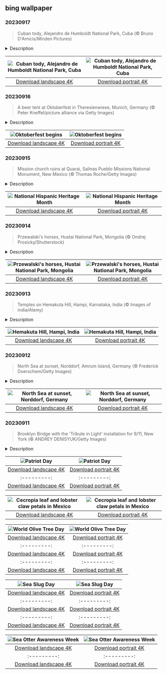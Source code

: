 ## bing wallpaper

### 20230917

> Cuban tody, Alejandro de Humboldt National Park, Cuba (© Bruno D'Amicis/Minden Pictures)

<details>
<summary>Description</summary>

> The tiny Cuban tody can only be found on Cuba and its neighboring islands. Despite their colorful plumage, including that sparkling green head, their size can make them hard to spot. However, they are easy to hear. The soft sound of 'pprreeee-pprreeee' or a short 'tot-tot-tot-tot' will tell you there's a tody somewhere nearby.
> 
> The species are found around forests, coasts, dry lowlands, and rivers. The Cuban tody on our homepage is in Alejandro de Humboldt National Park, the Caribbean's biggest and best-preserved forested landscape. The park is also one of the most biologically varied tropical island locations on Earth, with a wide range of endemic plants and animals, so our colorful feathered friend is in good company.
> 
> 

</details>

| ![Cuban tody, Alejandro de Humboldt National Park, Cuba](https://cn.bing.com/th?id=OHR.CubanTody_EN-US3083797062_UHD.jpg&pid=hp&w=400&h=224&rs=1&c=4) | ![Cuban tody, Alejandro de Humboldt National Park, Cuba](https://cn.bing.com/th?id=OHR.CubanTody_EN-US3083797062_1080x1920.jpg&pid=hp&w=155&h=315&rs=1&c=4) |
|:---------:|:---------:|
| [Download landscape 4K](https://cn.bing.com/th?id=OHR.CubanTody_EN-US3083797062_UHD.jpg) | [Download portrait 4K](https://cn.bing.com/th?id=OHR.CubanTody_EN-US3083797062_1080x1920.jpg) |

### 20230916

> A beer tent at Oktoberfest in Theresienwiese, Munich, Germany (© Peter Kneffel/picture alliance via Getty Images)

<details>
<summary>Description</summary>

> Welcome to Oktoberfest, the world's biggest beer festival, held each year in the German city of Munich. Dating back all the way to 1810, it began with the wedding of Crown Prince Ludwig, later Ludwig I of Bavaria, and Princess Therese von Sachsen-Hildburghausen. The celebrations took place on the fields in front of the city gates, which were named Theresienwiese, or Theresa's Meadow, in honor of the bride. The festivities lasted for five days, filled with exciting activities such as parades and horse races. It was so popular that Oktoberfest became an annual event that now draws more than 6 million people. This year's festival starts today and lasts 18 days. Beyond Munich, it has become a popular celebration in multiple countries, and cities inside and outside of Germany imitate the festival and cherish its German traditions.
> 
> 
> 
> 

</details>

| ![Oktoberfest begins](https://cn.bing.com/th?id=OHR.OktoberfestWorkers_EN-US5478786117_UHD.jpg&pid=hp&w=400&h=224&rs=1&c=4) | ![Oktoberfest begins](https://cn.bing.com/th?id=OHR.OktoberfestWorkers_EN-US5478786117_1080x1920.jpg&pid=hp&w=155&h=315&rs=1&c=4) |
|:---------:|:---------:|
| [Download landscape 4K](https://cn.bing.com/th?id=OHR.OktoberfestWorkers_EN-US5478786117_UHD.jpg) | [Download portrait 4K](https://cn.bing.com/th?id=OHR.OktoberfestWorkers_EN-US5478786117_1080x1920.jpg) |

### 20230915

> Mission church ruins at Quarai, Salinas Pueblo Missions National Monument, New Mexico (© Thomas Roche/Getty Images)

<details>
<summary>Description</summary>

> From early Spanish colonialism to modern day civil rights struggles, the timeline of Hispanic and Latino history in the US is a rich one. Hispanic Heritage Month—September 15 to October 15—is dedicated to the history, culture, and heritage grounded in Latin America. It began as Hispanic Week in 1968 and has since evolved into a 30-day celebration. Why does it start in the middle of the month? September 15 sees the first of a series of independence days in several Latin American countries—El Salvador, Honduras, Guatemala, Nicaragua, and Costa Rica. They are followed by Mexico, Chile, and Belize, which mark theirs on September 16, 18, and 21, respectively.
> 
> Pictured here are the ruins of the mission church at Quarai in New Mexico, completed in 1632 under the direction of Spanish Franciscan friars. It is one of the three Spanish mission sites that form the Salinas Pueblo Missions National Monument. Visiting the ruins is a great way to participate in Hispanic Heritage Month.
> 
> 

</details>

| ![National Hispanic Heritage Month](https://cn.bing.com/th?id=OHR.MissionRuins_EN-US2486545022_UHD.jpg&pid=hp&w=400&h=224&rs=1&c=4) | ![National Hispanic Heritage Month](https://cn.bing.com/th?id=OHR.MissionRuins_EN-US2486545022_1080x1920.jpg&pid=hp&w=155&h=315&rs=1&c=4) |
|:---------:|:---------:|
| [Download landscape 4K](https://cn.bing.com/th?id=OHR.MissionRuins_EN-US2486545022_UHD.jpg) | [Download portrait 4K](https://cn.bing.com/th?id=OHR.MissionRuins_EN-US2486545022_1080x1920.jpg) |

### 20230914

> Przewalski's horses, Hustai National Park, Mongolia (© Ondrej Prosicky/Shutterstock)

<details>
<summary>Description</summary>

> Hustai National Park in Mongolia is home to a very special and rare breed, the Przewalski's horse. Regarded by some as the only truly pure wild horse today, it is easily recognized by its pale yellowish-brown coat, a short, stiff mane, and short legs. The Przewalski's horse, also called the 'takhi' in Mongolia, was once extinct in the wild but has been successfully reintroduced through conservation efforts in the 1990s. An interesting fact about these horses is that they have 66 chromosomes, compared with 64 in domestic horses. Remarkably, Przewalski's horses can mate with domestic horses to produce hybrids. These hybrids have 65 chromosomes and can breed and have their own offspring.
> 
> 
> 
> 

</details>

| ![Przewalski's horses, Hustai National Park, Mongolia](https://cn.bing.com/th?id=OHR.MongoliaHorses_EN-US2400199558_UHD.jpg&pid=hp&w=400&h=224&rs=1&c=4) | ![Przewalski's horses, Hustai National Park, Mongolia](https://cn.bing.com/th?id=OHR.MongoliaHorses_EN-US2400199558_1080x1920.jpg&pid=hp&w=155&h=315&rs=1&c=4) |
|:---------:|:---------:|
| [Download landscape 4K](https://cn.bing.com/th?id=OHR.MongoliaHorses_EN-US2400199558_UHD.jpg) | [Download portrait 4K](https://cn.bing.com/th?id=OHR.MongoliaHorses_EN-US2400199558_1080x1920.jpg) |

### 20230913

> Temples on Hemakuta Hill, Hampi, Karnataka, India (© Images of india/Alamy)

<details>
<summary>Description</summary>

> Hampi is a UNESCO World Heritage Site in Karnataka, India. The group of monuments—ancient temples, majestic palaces, and intricate ruins—are remnants of the former capital city of the Vijayanagara Empire, which ruled much of South India between the 14th and 16th centuries.
> 
> The city grew during the reign of King Krishnadevaraya, from 1509 to 1529, and was famed for its art and architecture, attracting visitors from all over the world. However, Hampi lost its Midas touch in 1565, when it was destroyed after the defeat of its army at the Battle of Talikota.
> 
> Today, Hampi still houses about 1,000 ancient monuments and has become popular with modern backpackers, giving the lost city a new life. One of the most visited parts is Hemakuta Hill, with its well-preserved temples and shrines. While exploring the hill, visitors can stop by to offer prayers at the Virupaksha Temple, a pilgrimage site dedicated to Lord Shiva.

</details>

| ![Hemakuta Hill, Hampi, India](https://cn.bing.com/th?id=OHR.HemakutaHill_EN-US2233323383_UHD.jpg&pid=hp&w=400&h=224&rs=1&c=4) | ![Hemakuta Hill, Hampi, India](https://cn.bing.com/th?id=OHR.HemakutaHill_EN-US2233323383_1080x1920.jpg&pid=hp&w=155&h=315&rs=1&c=4) |
|:---------:|:---------:|
| [Download landscape 4K](https://cn.bing.com/th?id=OHR.HemakutaHill_EN-US2233323383_UHD.jpg) | [Download portrait 4K](https://cn.bing.com/th?id=OHR.HemakutaHill_EN-US2233323383_1080x1920.jpg) |

### 20230912

> North Sea at sunset, Norddorf, Amrum Island, Germany (© Frederick Doerschem/Getty Images)

<details>
<summary>Description</summary>

> The small village of Norddorf is one of the oldest on the island of Amrum, off Germany's North Sea coast. Nestled amidst stunning natural beauty, Amrum is home to around 2,300 people and has a strong maritime heritage. Museums and lighthouses offer a glimpse into the island's past. Tourists can also explore the unique wildlife of the Naturschutzgebiet Amrumer Dünen (Amrum Dunes Nature Reserve), home to various bird species, like the red knot and brent goose, as well as plants like the common sundew and ragged robin.
> 
> 
> 
> 

</details>

| ![North Sea at sunset, Norddorf, Germany](https://cn.bing.com/th?id=OHR.NorthSeaStairs_EN-US2097672090_UHD.jpg&pid=hp&w=400&h=224&rs=1&c=4) | ![North Sea at sunset, Norddorf, Germany](https://cn.bing.com/th?id=OHR.NorthSeaStairs_EN-US2097672090_1080x1920.jpg&pid=hp&w=155&h=315&rs=1&c=4) |
|:---------:|:---------:|
| [Download landscape 4K](https://cn.bing.com/th?id=OHR.NorthSeaStairs_EN-US2097672090_UHD.jpg) | [Download portrait 4K](https://cn.bing.com/th?id=OHR.NorthSeaStairs_EN-US2097672090_1080x1920.jpg) |

### 20230911

> Brooklyn Bridge with the 'Tribute in Light' installation for 9/11, New York (© ANDREY DENISYUK/Getty Images)

<details>
<summary>Description</summary>

> On September 11, Patriot Day is observed as a national day of service and remembrance to honor the 2,977 people who died in the attacks on the United States in 2001. Congress established the day in 2002 with bipartisan support, and ever since, US government buildings, both domestic and abroad, fly the American flag at half-staff. Many citizens and businesses do the same in remembrance. Patriot Day also honors the hard work and sacrifice of the first responders who bravely put themselves in harm's way in the hours and days after the attacks.
> 
> Today's image is of the Brooklyn Bridge with 'Tribute in Light' in the background, a display of 88 searchlights arranged in two columns that represent the Twin Towers that fell. Originally a temporary display, the annual installation illuminates the sky with columns of light from dusk until dawn. It is a stark reminder of the lives that were tragically lost in Manhattan, Pennsylvania, and at the Pentagon.
> 
> 

</details>

| ![Patriot Day](https://cn.bing.com/th?id=OHR.BridgeMemorial_EN-US1953692613_UHD.jpg&pid=hp&w=400&h=224&rs=1&c=4) | ![Patriot Day](https://cn.bing.com/th?id=OHR.BridgeMemorial_EN-US1953692613_1080x1920.jpg&pid=hp&w=155&h=315&rs=1&c=4) |
|:---------:|:---------:|
| [Download landscape 4K](https://cn.bing.com/th?id=OHR.BridgeMemorial_EN-US1953692613_UHD.jpg) | [Download portrait 4K](https://cn.bing.com/th?id=OHR.BridgeMemorial_EN-US1953692613_1080x1920.jpg) |.MuseumIsland_EN-US2197808554_UHD.jpg) | [Download portrait 4K](https://cn.bing.com/th?id=OHR.MuseumIsland_EN-US2197808554_1080x1920.jpg) |ad portrait 4K](https://cn.bing.com/th?id=OHR.EagleTree_EN-US8588984234_1080x1920.jpg) |d portrait 4K](https://cn.bing.com/th?id=OHR.SurfSanDiego_EN-US0761983664_1080x1920.jpg) |?id=OHR.CormorantBridge_EN-US1902862286_1080x1920.jpg) |om/th?id=OHR.AmericanWetlands_EN-US1844827155_1080x1920.jpg&pid=hp&w=155&h=315&rs=1&c=4) |
|:---------:|:---------:|
| [Download landscape 4K](https://cn.bing.com/th?id=OHR.AmericanWetlands_EN-US1844827155_UHD.jpg) | [Download portrait 4K](https://cn.bing.com/th?id=OHR.AmericanWetlands_EN-US1844827155_1080x1920.jpg) |9784_UHD.jpg) | [Download portrait 4K](https://cn.bing.com/th?id=OHR.RedPlanetDay_EN-US9693219784_1080x1920.jpg) |r claw is often cultivated as an ornamental plant for tropical gardens. Gardeners looking to attract birds love the Heliconia because its plentiful nectar draws hummingbirds to its downward-facing flowers. Those same flowers have special recognition in Bolivia as 'patujú,' the national flower, which appears on one of the country's flags.
> 
> 

</details>

| ![Cecropia leaf and lobster claw petals in Mexico](https://cn.bing.com/th?id=OHR.Cecropia_EN-US9602789937_UHD.jpg&pid=hp&w=400&h=224&rs=1&c=4) | ![Cecropia leaf and lobster claw petals in Mexico](https://cn.bing.com/th?id=OHR.Cecropia_EN-US9602789937_1080x1920.jpg&pid=hp&w=155&h=315&rs=1&c=4) |
|:---------:|:---------:|
| [Download landscape 4K](https://cn.bing.com/th?id=OHR.Cecropia_EN-US9602789937_UHD.jpg) | [Download portrait 4K](https://cn.bing.com/th?id=OHR.Cecropia_EN-US9602789937_1080x1920.jpg) |though olive trees do not grow very tall, usually no more than 30 feet, they live a very long time. One of the oldest known trees in the world, in Portugal, is believed to be 3,350 years old. Many live for millennia, their trunks growing thick and gnarled, and their branches bearing fruit century after century. As civilizations rise and fall around them, these hardy trees remain resilient and steadfast.
> 
> 

</details>

| ![World Olive Tree Day](https://cn.bing.com/th?id=OHR.OliveTreeDay_EN-US9460125670_UHD.jpg&pid=hp&w=400&h=224&rs=1&c=4) | ![World Olive Tree Day](https://cn.bing.com/th?id=OHR.OliveTreeDay_EN-US9460125670_1080x1920.jpg&pid=hp&w=155&h=315&rs=1&c=4) |
|:---------:|:---------:|
| [Download landscape 4K](https://cn.bing.com/th?id=OHR.OliveTreeDay_EN-US9460125670_UHD.jpg) | [Download portrait 4K](https://cn.bing.com/th?id=OHR.OliveTreeDay_EN-US9460125670_1080x1920.jpg) |pid=hp&w=155&h=315&rs=1&c=4) |
|:---------:|:---------:|
| [Download landscape 4K](https://cn.bing.com/th?id=OHR.MonksMound_EN-US9323884241_UHD.jpg) | [Download portrait 4K](https://cn.bing.com/th?id=OHR.MonksMound_EN-US9323884241_1080x1920.jpg) |](https://cn.bing.com/th?id=OHR.Calacas_EN-US6430903741_UHD.jpg) | [Download portrait 4K](https://cn.bing.com/th?id=OHR.Calacas_EN-US6430903741_1080x1920.jpg) |.com/th?id=OHR.SealRiver_EN-US6267835630_1080x1920.jpg&pid=hp&w=155&h=315&rs=1&c=4) |
|:---------:|:---------:|
| [Download landscape 4K](https://cn.bing.com/th?id=OHR.SealRiver_EN-US6267835630_UHD.jpg) | [Download portrait 4K](https://cn.bing.com/th?id=OHR.SealRiver_EN-US6267835630_1080x1920.jpg) |e a more fitting name. Someone call Terry.
> 
> 

</details>

| ![Sea Slug Day](https://cn.bing.com/th?id=OHR.SeaAngel_EN-US5531672696_UHD.jpg&pid=hp&w=400&h=224&rs=1&c=4) | ![Sea Slug Day](https://cn.bing.com/th?id=OHR.SeaAngel_EN-US5531672696_1080x1920.jpg&pid=hp&w=155&h=315&rs=1&c=4) |
|:---------:|:---------:|
| [Download landscape 4K](https://cn.bing.com/th?id=OHR.SeaAngel_EN-US5531672696_UHD.jpg) | [Download portrait 4K](https://cn.bing.com/th?id=OHR.SeaAngel_EN-US5531672696_1080x1920.jpg) |OHR.DarkSkyAcadia_EN-US6966527964_1080x1920.jpg) |.bing.com/th?id=OHR.GoldenJellyfish_EN-US6743816471_1080x1920.jpg&pid=hp&w=155&h=315&rs=1&c=4) |
|:---------:|:---------:|
| [Download landscape 4K](https://cn.bing.com/th?id=OHR.GoldenJellyfish_EN-US6743816471_UHD.jpg) | [Download portrait 4K](https://cn.bing.com/th?id=OHR.GoldenJellyfish_EN-US6743816471_1080x1920.jpg) |ng.com/th?id=OHR.LastDollarRoad_EN-US7923638318_UHD.jpg&pid=hp&w=400&h=224&rs=1&c=4) | ![First day of autumn](https://cn.bing.com/th?id=OHR.LastDollarRoad_EN-US7923638318_1080x1920.jpg&pid=hp&w=155&h=315&rs=1&c=4) |
|:---------:|:---------:|
| [Download landscape 4K](https://cn.bing.com/th?id=OHR.LastDollarRoad_EN-US7923638318_UHD.jpg) | [Download portrait 4K](https://cn.bing.com/th?id=OHR.LastDollarRoad_EN-US7923638318_1080x1920.jpg) |ppers who hunted otters to near extinction before they were protected by law. Although sea otter populations have rebounded, they are still considered endangered. Otters live along the Pacific Coast of North America, from California up to Alaska. Although they can walk on land, they almost never find the need or desire to, even when it's nap time. When they're ready for a snooze, they'll raft up, wrap themselves in a strand of kelp to keep them from drifting away, and recline on the world's biggest waterbed.

</details>

| ![Sea Otter Awareness Week](https://cn.bing.com/th?id=OHR.SitkaOtters_EN-US7714053956_UHD.jpg&pid=hp&w=400&h=224&rs=1&c=4) | ![Sea Otter Awareness Week](https://cn.bing.com/th?id=OHR.SitkaOtters_EN-US7714053956_1080x1920.jpg&pid=hp&w=155&h=315&rs=1&c=4) |
|:---------:|:---------:|
| [Download landscape 4K](https://cn.bing.com/th?id=OHR.SitkaOtters_EN-US7714053956_UHD.jpg) | [Download portrait 4K](https://cn.bing.com/th?id=OHR.SitkaOtters_EN-US7714053956_1080x1920.jpg) |oo_EN-US7569665443_UHD.jpg&pid=hp&w=400&h=224&rs=1&c=4) | ![World Bamboo Day](https://cn.bing.com/th?id=OHR.ArashiyamaBamboo_EN-US7569665443_1080x1920.jpg&pid=hp&w=155&h=315&rs=1&c=4) |
|:---------:|:---------:|
| [Download landscape 4K](https://cn.bing.com/th?id=OHR.ArashiyamaBamboo_EN-US7569665443_UHD.jpg) | [Download portrait 4K](https://cn.bing.com/th?id=OHR.ArashiyamaBamboo_EN-US7569665443_1080x1920.jpg) |